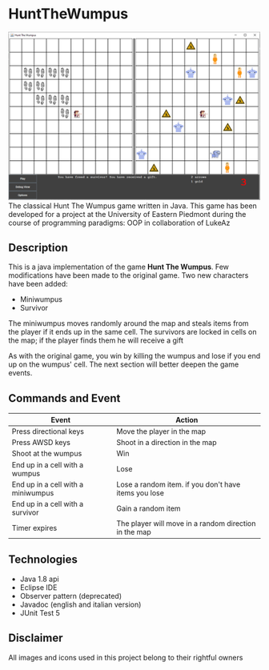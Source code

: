 # HuntTheWumpus
![alt text](https://raw.githubusercontent.com/DaveDeDave/HuntTheWumpus/main/docs/gamePreview.png?token=ASKQWYVZQZKMUTLIL3HPCXLARRXIC)
The classical Hunt The Wumpus game written in Java. 
This game has been developed for a project at the University of Eastern Piedmont during the course of programming paradigms: OOP in collaboration of LukeAz

## Description
This is a java implementation of the game **Hunt The Wumpus**.
Few modifications have been made to the original game. Two new characters have been added:
- Miniwumpus
- Survivor

The miniwumpus moves randomly around the map and steals items from the player if it ends up in the same cell.
The survivors are locked in cells on the map; if the player finds them he will receive a gift

As with the original game, you win by killing the wumpus and lose if you end up on the wumpus' cell.
The next section will better deepen the game events.

## Commands and Event
| Event | Action |
| ----------- | ----------- |
| Press directional keys | Move the player in the map |
| Press AWSD keys | Shoot in a direction in the map |
| Shoot at the wumpus | Win |
| End up in a cell with a wumpus | Lose |
| End up in a cell with a miniwumpus | Lose a random item. if you don't have items you lose |
| End up in a cell with a survivor | Gain a random item |
| Timer expires | The player will move in a random direction in the map |

## Technologies
- Java 1.8 api
- Eclipse IDE
- Observer pattern (deprecated)
- Javadoc (english and italian version)
- JUnit Test 5

## Disclaimer
All images and icons used in this project belong to their rightful owners
